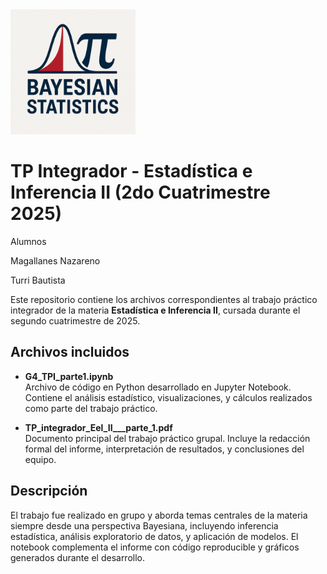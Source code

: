 <img src="foto.png" width="200" alt="Logo de Estadística Bayesiana">

# TP Integrador - Estadística e Inferencia II (2do Cuatrimestre 2025)

Alumnos

Magallanes Nazareno

Turri Bautista

Este repositorio contiene los archivos correspondientes al trabajo práctico integrador de la materia **Estadística e Inferencia II**, cursada durante el segundo cuatrimestre de 2025.

## Archivos incluidos

- **G4_TPI_parte1.ipynb**  
  Archivo de código en Python desarrollado en Jupyter Notebook. Contiene el análisis estadístico, visualizaciones, y cálculos realizados como parte del trabajo práctico.

- **TP_integrador_Eel_II___parte_1.pdf**  
  Documento principal del trabajo práctico grupal. Incluye la redacción formal del informe, interpretación de resultados, y conclusiones del equipo.

## Descripción

El trabajo fue realizado en grupo y aborda temas centrales de la materia siempre desde una perspectiva Bayesiana, incluyendo inferencia estadística, análisis exploratorio de datos, y aplicación de modelos. El notebook complementa el informe con código reproducible y gráficos generados durante el desarrollo.

